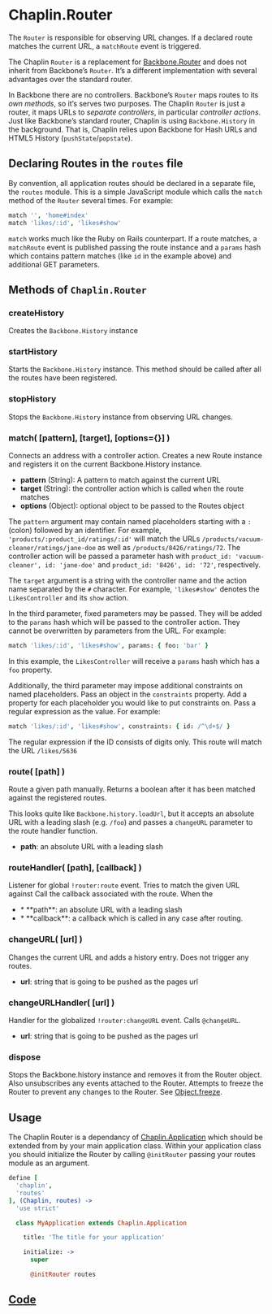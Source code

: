 # Chaplin.Router
The `Router` is responsible for observing URL changes. If a declared route matches the current URL, a `matchRoute` event is triggered.

The Chaplin `Router` is a replacement for [Backbone.Router](http://documentcloud.github.com/backbone/#Router) and does not inherit from Backbone’s `Router`. It’s a different implementation with several advantages over the standard router.

In Backbone there are no controllers. Backbone’s `Router` maps routes to its *own methods*, so it’s serves two purposes. The Chaplin `Router` is just a router, it maps URLs to *separate controllers*, in particular *controller actions*. Just like Backbone’s standard router, Chaplin is using `Backbone.History` in the background. That is, Chaplin relies upon Backbone for Hash URLs and HTML5 History (`pushState`/`popstate`).

## Declaring Routes in the `routes` file

By convention, all application routes should be declared in a separate file, the `routes` module. This is a simple JavaScript module which calls the `match` method of the `Router` several times. For example:

```coffeescript
match '', 'home#index'
match 'likes/:id', 'likes#show'
```

`match` works much like the Ruby on Rails counterpart. If a route matches, a `matchRoute` event is published passing the route instance and a `params` hash which contains pattern matches (like `id` in the example above) and additional GET parameters.

## Methods of `Chaplin.Router`

<a name="createHistory"></a>

### createHistory

Creates the `Backbone.History` instance


<a name="startHistory"></a>

### startHistory

Starts the `Backbone.History` instance.  This method should be called after all the routes have been registered.


<a name="stopHistory"></a>

### stopHistory

Stops the `Backbone.History` instance from observing URL changes.


<a name="match"></a>

### match( [pattern], [target], [options={}] )

Connects an address with a controller action.  Creates a new Route instance and registers it on the current Backbone.History instance.

* **pattern** (String): A pattern to match against the current URL
* **target** (String): the controller action which is called when the route matches
* **options** (Object): optional object to be passed to the Routes object

The `pattern` argument may contain named placeholders starting with a <code>:</code> (colon) followed by an identifier. For example, <code>'products/:product_id/ratings/:id'</code> will match the URLs
<code>/products/vacuum-cleaner/ratings/jane-doe</code> as well as <code>/products/8426/ratings/72</code>. The controller action will be passed a parameter hash with `product_id: 'vacuum-cleaner', id: 'jane-doe'` and `product_id: '8426', id: '72'`, respectively.

The `target` argument is a string with the controller name and the action name separated by the <code>#</code> character. For example, `'likes#show'` denotes the `LikesController` and its `show` action.

In the third parameter, fixed parameters may be passed. They will be added to the `params` hash which will be passed to the controller action. They cannot be overwritten by parameters from the URL. For example:

```coffeescript
match 'likes/:id', 'likes#show', params: { foo: 'bar' }
```

In this example, the `LikesController` will receive a `params` hash which has a `foo` property.

Additionally, the third parameter may impose additional constraints on named placeholders. Pass an object in the `constraints` property. Add a property for each placeholder you would like to put constraints on. Pass a regular expression as the value. For example:

```coffeescript
match 'likes/:id', 'likes#show', constraints: { id: /^\d+$/ }
```

The regular expression if the ID consists of digits only. This route will match the URL `/likes/5636`



<a name="route"></a>

### route( [path] )

Route a given path manually. Returns a boolean after it has been matched against the registered routes.

This looks quite like `Backbone.history.loadUrl`, but it accepts an absolute URL with a leading slash (e.g. `/foo`) and passes a `changeURL` parameter to the route handler function.

* **path**: an absolute URL with a leading slash


<a name="routeHandler"></a>

### routeHandler( [path], [callback] )

Listener for global `!router:route` event. Tries to match the given URL against Call the callback associated with the route.
When the

<ul class="arguments">
  <li>
* **path**: an absolute URL with a leading slash
  </li>
  <li>
* **callback**: a callback which is called in any case after routing.
  </li>
</ul>


<a name="changeURL"></a>

### changeURL( [url] )

Changes the current URL and adds a history entry.  Does not trigger any routes.

* **url**: string that is going to be pushed as the pages url


<a name="changeURLHandler"></a>

### changeURLHandler( [url] )

Handler for the globalized `!router:changeURL` event.  Calls `@changeURL`.

* **url**: string that is going to be pushed as the pages url


<a name="dispose"></a>

### dispose

Stops the Backbone.history instance and removes it from the Router object.  Also unsubscribes any events attached to the Router.  Attempts to freeze the Router to prevent any changes to the Router. See [Object.freeze](https://developer.mozilla.org/en/JavaScript/Reference/Global_Objects/Object/freeze).

## Usage
The Chaplin Router is a dependancy of [Chaplin.Application](./application.html) which should be extended from by your main application class. Within your application class you should initialize the Router by calling `@initRouter` passing your routes module as an argument.

```coffeescript
define [
  'chaplin',
  'routes'
], (Chaplin, routes) ->
  'use strict'

  class MyApplication extends Chaplin.Application

    title: 'The title for your application'

    initialize: ->
      super

      @initRouter routes
```

## [Code](https://github.com/chaplinjs/chaplin/blob/master/src/chaplin/lib/router.coffee)
